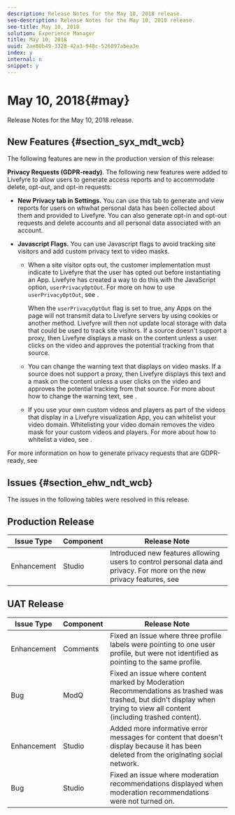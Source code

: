```yaml
---
description: Release Notes for the May 10, 2018 release.
seo-description: Release Notes for the May 10, 2018 release.
seo-title: May 10, 2018
solution: Experience Manager
title: May 10, 2018
uuid: 2ae80b49-3328-42a3-948c-526097abea3e
index: y
internal: n
snippet: y
---
```


# May 10, 2018{#may}

Release Notes for the May 10, 2018 release.

## New Features {#section_syx_mdt_wcb}

The following features are new in the production version of this release:

**Privacy Requests (GDPR-ready)**. The following new features were added to Livefyre to allow users to generate access reports and to accommodate delete, opt-out, and opt-in requests:

* **New Privacy tab in Settings.** You can use this tab to generate and view reports for users on whwhat personal data has been collected about them and provided to Livefyre. You can also generate opt-in and opt-out requests and delete accounts and all personal data associated with an account.
* **Javascript Flags.** You can use Javascript flags to avoid tracking site visitors and add custom privacy text to video masks.

  * When a site visitor opts out, the customer implementation must indicate to Livefyre that the user has opted out before instantiating an App. Livefyre has created a way to do this with the JavaScript option, `userPrivacyOptOut`. For more on how to use `userPrivacyOptOut`, see [](../../c-settings-other/c-gdpr-compliance/c-gdpr-compliance.md#section_nmz_q3n_3db).

    When the `userPrivacyOptOut` flag is set to true, any Apps on the page will not transmit data to Livefyre servers by using cookies or another method. Livefyre will then not update local storage with data that could be used to track site visitors. If a source doesn't support a proxy, then Livefyre displays a mask on the content unless a user clicks on the video and approves the potential tracking from that source.
    
  * You can change the warning text that displays on video masks. If a source does not support a proxy, then Livefyre displays this text and a mask on the content unless a user clicks on the video and approves the potential tracking from that source. For more about how to change the warning text, see [](../../c-settings-other/c-gdpr-compliance/c-gdpr-compliance.md#section_pb5_mnp_ldb).
  * If you use your own custom videos and players as part of the videos that display in a Livefyre visualization App, you can whitelist your video domain. Whitelisting your video domain removes the video mask for your custom videos and players. For more about how to whitelist a video, see [](../../c-settings-other/c-gdpr-compliance/c-gdpr-compliance.md#section_bzp_pnp_ldb).

For more information on how to generate privacy requests that are GDPR-ready, see [](../../c-settings-other/c-gdpr-compliance/c-gdpr-compliance.md#concept_q1l_r5s_rcb)

## Issues {#section_ehw_ndt_wcb}

The issues in the following tables were resolved in this release.

## Production Release

|  **Issue Type** | **Component** | **Release Note** |
|---|---|---|
|  Enhancement | Studio |Introduced new features allowing users to control personal data and privacy. For more on the new privacy features, see [](#c_rn/section_syx_mdt_wcb) |

## UAT Release

|  **Issue Type** | **Component** | **Release Note** |
|---|---|---|
|  Enhancement | Comments | Fixed an issue where three profile labels were pointing to one user profile, but were not identified as pointing to the same profile. |
|  Bug | ModQ | Fixed an issue where content marked by Moderation Recommendations as trashed was trashed, but didn't display when trying to view all content (including trashed content).  |
|  Enhancement | Studio | Added more informative error messages for content that doesn't display because it has been deleted from the originating social network.  |
|  Bug | Studio | Fixed an issue where moderation recommendations displayed when moderation recommendations were not turned on. |

